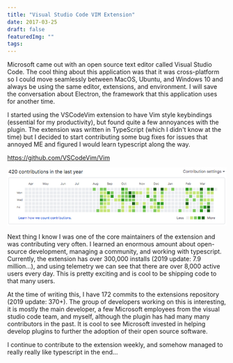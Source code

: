 ```yaml
---
title: "Visual Studio Code VIM Extension"
date: 2017-03-25
draft: false
featuredImg: ""
tags: 
---
```


Microsoft came out with an open source text editor called Visual Studio Code. The cool thing about this application was that it was cross-platform so I could move seamlessly between MacOS, Ubuntu, and Windows 10 and always be using the same editor, extensions, and environment. I will save the conversation about Electron, the framework that this application uses for another time.

I started using the VSCodeVim extension to have Vim style keybindings (essential for my productivity), but found quite a few annoyances with the plugin. The extension was written in TypeScript (which I didn't know at the time) but I decided to start contributing some bug fixes for issues that annoyed ME and figured I would learn typescript along the way.

https://github.com/VSCodeVim/Vim

![](vim1.png)

Next thing I know I was one of the core maintainers of the extension and was contributing very often. I learned an enormous amount about open-source development, managing a community, and working with typescript. Currently, the extension has over 300,000 installs (2019 update: 7.9 million...), and using telemetry we can see that there are over 8,000 active users every day. This is pretty exciting and is cool to be shipping code to that many users.

At the time of writing this, I have 172 commits to the extensions repository (2019 update: 370+). The group of developers working on this is interesting, it is mostly the main developer, a few Microsoft employees from the visual studio code team, and myself, although the plugin has had many many contributors in the past. It is cool to see Microsoft invested in helping develop plugins to further the adoption of their open source software.

I continue to contribute to the extension weekly, and somehow managed to really really like typescript in the end...